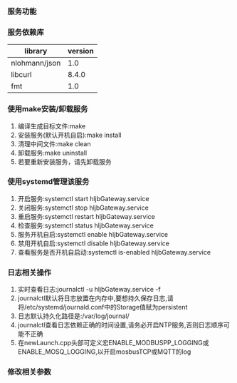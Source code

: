 ### 服务功能

### 服务依赖库
|library|version|
|-----|-----|
|nlohmann/json|1.0|
|libcurl|8.4.0|
|fmt|1.0|

### 使用make安装/卸载服务
1. 编译生成目标文件:make
2. 安装服务(默认开机自启):make install 
3. 清理中间文件:make clean
4. 卸载服务:make uninstall
5. 若要重新安装服务，请先卸载服务

### 使用systemd管理该服务
1. 开启服务:systemctl start hljbGateway.service
2. 关闭服务:systemctl stop hljbGateway.service
3. 重启服务:systemctl restart hljbGateway.service
4. 检查服务:systemctl status hljbGateway.service
5. 服务开机自启:systemctl enable hljbGateway.service
6. 禁用开机自启:systemctl disable hljbGateway.service
7. 查看服务是否开机自启动:systemctl is-enabled hljbGateway.service

### 日志相关操作
1. 实时查看日志:journalctl -u hljbGateway.service -f
2. journalctl默认将日志放置在内存中,要想持久保存日志,请将/etc/systemd/journald.conf中的Storage值赋为persistent
3. 日志默认持久化路径是:/var/log/journal/
4. journalctl查看日志依赖正确的时间设置,请务必开启NTP服务,否则日志顺序可能不正确
5. 在newLaunch.cpp头部可定义宏ENABLE_MODBUSPP_LOGGING或ENABLE_MOSQ_LOGGING,以开启mosbusTCP或MQTT的log

### 修改相关参数

